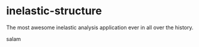 # inelastic-structure

The most awesome inelastic analysis application ever in all over the history.

salam